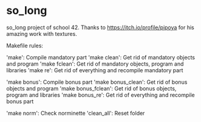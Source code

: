 # so_long
so_long project of school 42. Thanks to https://itch.io/profile/pipoya for his amazing work with textures.

Makefile rules:

'make':                 Compile mandatory part
'make clean':           Get rid of mandatory objects and program
'make fclean':          Get rid of mandatory objects, program and libraries
'make re':              Get rid of everything and recompile mandatory part

'make bonus':           Compile bonus part
'make bonus_clean':     Get rid of bonus objects and program
'make bonus_fclean':    Get rid of bonus objects, program and libraries
'make bonus_re':        Get rid of everything and recompile bonus part

'make norm':            Check norminette
'clean_all':            Reset folder
